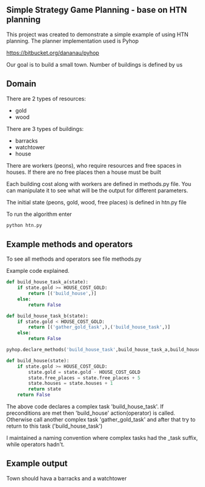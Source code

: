 ## Simple Strategy Game Planning - base on HTN planning ##

This project was created to demonstrate a simple example of using HTN planning. The planner implementation used is Pyhop

https://bitbucket.org/dananau/pyhop

Our goal is to build a small town. Number of buildings is defined by us

## Domain ##

There are 2 types of resources:
* gold
* wood

There are 3 types of buildings:
* barracks
* watchtower
* house

There are workers (peons), who require resources and free spaces in houses. If there are no free places then 
a house must be built

Each building cost along with workers are defined in methods.py file. You can manipulate it to see what will be 
the output for different parameters.

The initial state (peons, gold, wood, free places) is defined in htn.py file

To run the algorithm enter
```python
python htn.py
```

## Example methods and operators ##

To see all methods and operators see file methods.py

Example code explained.

```python
def build_house_task_a(state):
	if state.gold >= HOUSE_COST_GOLD:
		return [('build_house',)]
	else:
		return False

def build_house_task_b(state):
	if state.gold < HOUSE_COST_GOLD:
		return [('gather_gold_task',),('build_house_task',)]
	else:
		return False

pyhop.declare_methods('build_house_task',build_house_task_a,build_house_task_b)

def build_house(state):
	if state.gold >= HOUSE_COST_GOLD:
		state.gold = state.gold - HOUSE_COST_GOLD
		state.free_places = state.free_places + 5
		state.houses = state.houses + 1
		return state
	return False
```

The above code declares a complex task 'build_house_task'. If preconditions are met then 'build_house' action(operator) is called. Otherwise call another complex task 'gather_gold_task' and after that try to return to this task ('build_house_task')

I maintained a naming convention where complex tasks had the _task suffix, while operators hadn't.

## Example output ##

Town should hava a barracks and a watchtower
